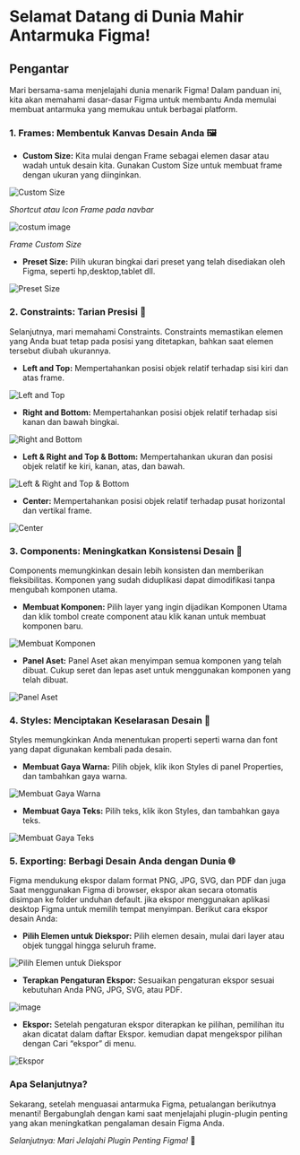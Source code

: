 # Selamat Datang di Dunia Mahir Antarmuka Figma!

## Pengantar
Mari bersama-sama menjelajahi dunia menarik Figma! Dalam panduan ini, kita akan memahami dasar-dasar Figma untuk membantu Anda memulai membuat antarmuka yang memukau untuk berbagai platform.

### 1. **Frames: Membentuk Kanvas Desain Anda 🖼️**
   - **Custom Size:** Kita mulai dengan Frame sebagai elemen dasar atau wadah untuk desain kita. Gunakan Custom Size untuk membuat frame dengan ukuran yang diinginkan.

   ![Custom Size](https://github.com/Hanifxys/Komandro-Archive/assets/135254497/579d3993-6a80-47c7-a908-80d284d10a8d)

   *Shortcut atau Icon Frame pada navbar*

    
  ![costum image](https://github.com/Hanifxys/Komandro-Archive/assets/135254497/8ddc2e37-97e0-42e5-9e79-9f6d11f642cb)

*Frame Custom Size*

   - **Preset Size:** Pilih ukuran bingkai dari preset yang telah disediakan oleh Figma, seperti hp,desktop,tablet dll.
     
   ![Preset Size](https://github.com/Hanifxys/Komandro-Archive/assets/135254497/8f958f39-1bc4-450e-b5f3-63579cd27897)

### 2. **Constraints: Tarian Presisi 💃**
   Selanjutnya, mari memahami Constraints. Constraints memastikan elemen yang Anda buat tetap pada posisi yang ditetapkan, bahkan saat elemen tersebut diubah ukurannya.

   - **Left and Top:** Mempertahankan posisi objek relatif terhadap sisi kiri dan atas frame.
     
   ![Left and Top](https://github.com/Hanifxys/Komandro-Archive/assets/135254497/a968ccd8-ca4f-47f1-92bb-4c6c7ca36cf6)

   - **Right and Bottom:** Mempertahankan posisi objek relatif terhadap sisi kanan dan bawah bingkai.
     
   ![Right and Bottom](https://github.com/Hanifxys/Komandro-Archive/assets/135254497/c9537931-9b6e-444a-a51c-f82f5e58710c)

   - **Left & Right and Top & Bottom:** Mempertahankan ukuran dan posisi objek relatif ke kiri, kanan, atas, dan bawah.
   
   ![Left & Right and Top & Bottom](https://github.com/Hanifxys/Komandro-Archive/assets/135254497/f7312f1d-88ca-4bd0-a92e-7710e52a1c40)

   - **Center:** Mempertahankan posisi objek relatif terhadap pusat horizontal dan vertikal frame.
   
   ![Center](https://github.com/Hanifxys/Komandro-Archive/assets/135254497/c8d1fd56-50c7-407b-9433-c4b6c59b3a85)

### 3. **Components: Meningkatkan Konsistensi Desain 🔧**
   Components memungkinkan desain lebih konsisten dan memberikan fleksibilitas. Komponen yang sudah diduplikasi dapat dimodifikasi tanpa mengubah komponen utama.

   - **Membuat Komponen:** Pilih layer yang ingin dijadikan Komponen Utama dan klik tombol create component atau klik kanan untuk membuat komponen baru.
  
   ![Membuat Komponen](https://github.com/Hanifxys/Komandro-Archive/assets/135254497/60189c2e-222f-43d9-b3cd-a7c741fd4d84)

   - **Panel Aset:** Panel Aset akan menyimpan semua komponen yang telah dibuat. Cukup seret dan lepas aset untuk menggunakan komponen yang telah dibuat.
  
   ![Panel Aset](https://github.com/Hanifxys/Komandro-Archive/assets/135254497/859086f5-de9d-4ecb-93c6-e62d6e8f81a8)

### 4. **Styles: Menciptakan Keselarasan Desain 🎨**
   Styles memungkinkan Anda menentukan properti seperti warna dan font yang dapat digunakan kembali pada desain.

   - **Membuat Gaya Warna:** Pilih objek, klik ikon Styles di panel Properties, dan tambahkan gaya warna.
   
   ![Membuat Gaya Warna](https://github.com/Hanifxys/Komandro-Archive/assets/135254497/4a913745-ed68-4134-9383-a86d32fa9b45)

   - **Membuat Gaya Teks:** Pilih teks, klik ikon Styles, dan tambahkan gaya teks.
   
   ![Membuat Gaya Teks](https://github.com/Hanifxys/Komandro-Archive/assets/135254497/b33905c9-0c86-4c35-949b-9e2a2080012d)

### 5. **Exporting: Berbagi Desain Anda dengan Dunia 🌐**
   Figma mendukung ekspor dalam format PNG, JPG, SVG, dan PDF dan juga Saat menggunakan Figma di browser, ekspor akan secara otomatis disimpan ke folder unduhan default. jika ekspor menggunakan aplikasi desktop Figma untuk memilih tempat menyimpan. Berikut cara ekspor desain Anda:

   - **Pilih Elemen untuk Diekspor:** Pilih elemen desain, mulai dari layer atau objek tunggal hingga seluruh frame.
   
   ![Pilih Elemen untuk Diekspor](https://github.com/Hanifxys/Komandro-Archive/assets/135254497/feab14b8-e378-46c1-93a5-37b4baa67d9f)

   - **Terapkan Pengaturan Ekspor:** Sesuaikan pengaturan ekspor sesuai kebutuhan Anda PNG, JPG, SVG, atau PDF.
   
   ![image](https://github.com/Hanifxys/Komandro-Archive/assets/135254497/2ea9ff43-cafa-4ecf-b603-95a7ef54b2e4)


   - **Ekspor:** Setelah pengaturan ekspor diterapkan ke pilihan, pemilihan itu akan dicatat dalam daftar Ekspor. kemudian dapat mengekspor pilihan dengan Cari “ekspor” di menu.
  
   ![Ekspor](https://github.com/Hanifxys/Komandro-Archive/assets/135254497/fb31b45b-1d00-4c02-b5c4-6a8e1629775c)

### Apa Selanjutnya?
Sekarang, setelah menguasai antarmuka Figma, petualangan berikutnya menanti! Bergabunglah dengan kami saat menjelajahi plugin-plugin penting yang akan meningkatkan pengalaman desain Figma Anda.

*Selanjutnya: Mari Jelajahi Plugin Penting Figma!* 🚀
